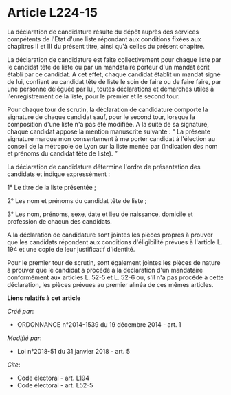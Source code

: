 # Article L224-15

La déclaration de candidature résulte du dépôt auprès des services compétents de l'Etat d'une liste répondant aux conditions
fixées aux chapitres II et III du présent titre, ainsi qu'à celles du présent chapitre. 

La déclaration de candidature est faite collectivement pour chaque liste par le candidat tête de liste ou par un mandataire
porteur d'un mandat écrit établi par ce candidat. A cet effet, chaque candidat établit un mandat signé de lui, confiant au
candidat tête de liste le soin de faire ou de faire faire, par une personne déléguée par lui, toutes déclarations et
démarches utiles à l'enregistrement de la liste, pour le premier et le second tour. 

Pour chaque tour de scrutin, la déclaration de candidature comporte la signature de chaque candidat sauf, pour le second
tour, lorsque la composition d'une liste n'a pas été modifiée. A la suite de sa signature, chaque candidat appose la mention
manuscrite suivante : “ La présente signature marque mon consentement à me porter candidat à l'élection au conseil de la
métropole de Lyon sur la liste menée par (indication des nom et prénoms du candidat tête de liste). ” 

La déclaration de candidature détermine l'ordre de présentation des candidats et indique expressément : 

1° Le titre de la liste présentée ; 

2° Les nom et prénoms du candidat tête de liste ; 

3° Les nom, prénoms, sexe, date et lieu de naissance, domicile et profession de chacun des candidats. 

A la déclaration de candidature sont jointes les pièces propres à prouver que les candidats répondent aux conditions
d'éligibilité prévues à l'article L. 194 et une copie de leur justificatif d'identité. 

Pour le premier tour de scrutin, sont également jointes les pièces de nature à prouver que le candidat a procédé à la
déclaration d'un mandataire conformément aux articles L. 52-5 et L. 52-6 ou, s'il n'a pas procédé à cette déclaration, les
pièces prévues au premier alinéa de ces mêmes articles.

**Liens relatifs à cet article**

_Créé par_:

  - ORDONNANCE n°2014-1539 du 19 décembre 2014 - art. 1

_Modifié par_:

  - Loi n°2018-51 du 31 janvier 2018 - art. 5

_Cite_:

  - Code électoral - art. L194
  - Code électoral - art. L52-5
